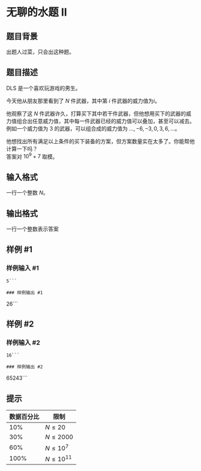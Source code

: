 # 无聊的水题 II

## 题目背景

出题人过菜，只会出这种题。

## 题目描述

DLS 是一个喜欢玩游戏的男生。

今天他从朋友那里看到了 $N$ 件武器，其中第 $i$ 件武器的威力值为$i$。

他观察了这 $N$ 件武器许久，打算买下其中若干件武器，但他想用买下的武器的威力值组合出任意威力值，其中每一件武器已经的威力值可以叠加，甚至可以减去。  
例如一个威力值为 $3$ 的武器，可以组合成的威力值为 $\dots,-6,-3,0,3,6,\dots$。

他想找出所有满足以上条件的买下装备的方案，但方案数量实在太多了。你能帮他计算一下吗？    
答案对 $10^9+7$ 取模。

## 输入格式

一行一个整数 $N$。

## 输出格式

一行一个整数表示答案

## 样例 #1

### 样例输入 #1
```
5```

### 样例输出 #1

```
26```

## 样例 #2

### 样例输入 #2
```
16```

### 样例输出 #2

```
65243```

## 提示

|数据百分比|限制|
|-|-|
|$10\%$|$N \le 20$|
|$30\%$|$N \le 2000$|
|$60\%$|$N \le 10^7$|
|$100\%$|$N \le 10^{11}$|
